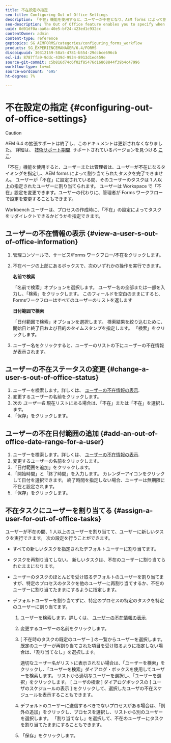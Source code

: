 ```yaml
---
title: 不在設定の指定
seo-title: Configuring Out of Office Settings
description: 「不在」機能を使用すると、ユーザーが不在となり、AEM forms によって割り当てられたタスクを完了できないタイミングを指定できます。
seo-description: The Out of Office feature enables you to specify when a user will be out of the office and unable to complete tasks assigned by AEM forms.
uuid: 0d01df0a-aa6a-40e5-bf24-423ed1c932cc
contentOwner: admin
content-type: reference
geptopics: SG_AEMFORMS/categories/configuring_forms_workflow
products: SG_EXPERIENCEMANAGER/6.4/FORMS
discoiquuid: 30312159-58a5-4781-b554-29dcbce696cb
exl-id: 8787ffa9-9ddc-439d-9934-8913d1ed459e
source-git-commit: c5b816d74c6f02f85476d16868844f39b4c47996
workflow-type: tm+mt
source-wordcount: '695'
ht-degree: 7%

---
```


# 不在設定の指定 {#configuring-out-of-office-settings}

>[!CAUTION]
>
>AEM 6.4 の拡張サポートは終了し、このドキュメントは更新されなくなりました。 詳細は、 [技術サポート期間](https://helpx.adobe.com/jp/support/programs/eol-matrix.html). サポートされているバージョンを見つける [ここ](https://experienceleague.adobe.com/docs/?lang=ja).

「不在」機能を使用すると、ユーザーまたは管理者は、ユーザーが不在になるタイミングを指定し、AEM forms によって割り当てられたタスクを完了できません。 ユーザーが「不在」に設定されている間、そのユーザーのタスクは 1 人以上の指定されたユーザーに割り当てられます。 ユーザーは Workspace で「不在」設定を変更できます。ユーザーの代わりに、管理者が Forms ワークフローで設定を変更することもできます。

Workbench ユーザーは、プロセスの作成時に、「不在」の設定によってタスクをリダイレクトできるかどうかを指定できます。

## ユーザーの不在情報の表示 {#view-a-user-s-out-of-office-information}

1. 管理コンソールで、サービス/Forms ワークフロー/不在をクリックします。
1. 不在ページの上部にあるボックスで、次のいずれかの操作を実行できます。

   **名前で検索**

   「名前で検索」オプションを選択します。 ユーザー名の全部または一部を入力し、「検索」をクリックします。 このフィールドを空白のままにすると、Formsワークフローはすべてのユーザーのリストを返します

   **日付範囲で検索**

   「日付範囲で検索」オプションを選択します。 検索結果を絞り込むために、開始日と終了日および目的のタイムスタンプを指定します。 「検索」をクリックします。

1. ユーザー名をクリックすると、ユーザーのリストの下にユーザーの不在情報が表示されます。

## ユーザーの不在ステータスの変更 {#change-a-user-s-out-of-office-status}

1. ユーザーを検索します。詳しくは、 [ユーザーの不在情報の表示](configuring-out-office-settings.md#view-a-user-s-out-of-office-information).
1. 変更するユーザーの名前をクリックします。
1. 次の *ユーザー名* 現在リストにある場合は、「不在」または「不在」を選択します。
1. 「保存」をクリックします。

## ユーザーの不在日付範囲の追加 {#add-an-out-of-office-date-range-for-a-user}

1. ユーザーを検索します。詳しくは、 [ユーザーの不在情報の表示](configuring-out-office-settings.md#view-a-user-s-out-of-office-information).
1. 変更するユーザーの名前をクリックします。
1. 「日付範囲を追加」をクリックします。
1. 「開始時間」と「終了時間」を入力します。 カレンダーアイコンをクリックして日付を選択できます。 終了時間を指定しない場合、ユーザーは無期限に不在と設定されます。
1. 「保存」をクリックします。

## 不在タスクにユーザーを割り当てる {#assign-a-user-for-out-of-office-tasks}

ユーザーが不在の間、1 人以上のユーザーを割り当てて、ユーザーに新しいタスクを実行できます。 次の設定を行うことができます。

* すべての新しいタスクを指定されたデフォルトユーザーに割り当てます。
* タスクを再割り当てしない。 新しいタスクは、不在のユーザーに割り当てられたままになります。
* ユーザーのタスクのほとんどを受け取るデフォルトのユーザーを割り当てますが、特定のプロセスのタスクを他のユーザーに再割り当てするか、不在のユーザーに割り当てたままにするように指定します。
* デフォルトユーザーを割り当てずに、特定のプロセスの特定のタスクを特定のユーザーに割り当てます。

   1. ユーザーを検索します。詳しくは、 [ユーザーの不在情報の表示](configuring-out-office-settings.md#view-a-user-s-out-of-office-information).
   1. 変更するユーザーの名前をクリックします。
   1. [ 不在時のタスクの既定のユーザー ] の一覧からユーザーを選択します。 既定のユーザーが再割り当てされた項目を受け取るように指定しない場合は、「割り当てなし」を選択します。

      適切なユーザー名がリストに表示されない場合は、「ユーザーを検索」をクリックし、「ユーザーを検索」ダイアログ・ボックスを使用してユーザーを検索します。 リストから適切なユーザーを選択し、「ユーザーを選択」をクリックします。 [ ユーザの検索 ] ダイアログボックスの [ ユーザのスケジュールの表示 ] をクリックして、選択したユーザの不在スケジュールを表示することもできます。

   1. デフォルトのユーザーに送信するべきでないプロセスがある場合は、「例外の追加」をクリックし、プロセスを選択し、リストから別のユーザーを選択します。 「割り当てなし」を選択して、不在のユーザーにタスクを割り当てたままにすることもできます。
   1. 「保存」をクリックします。
